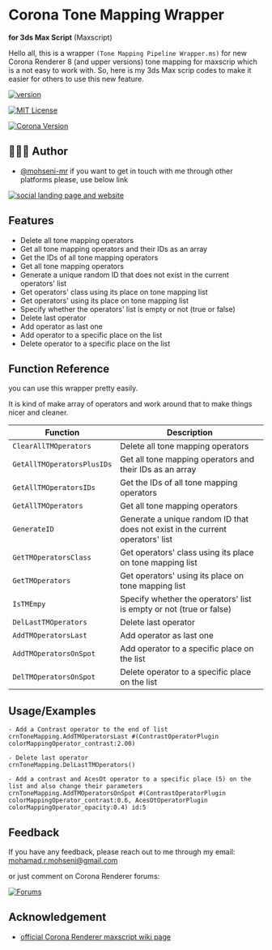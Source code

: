 
# Corona Tone Mapping Wrapper 
**for 3ds Max Script** (Maxscript)

Hello all, this is a wrapper `(Tone Mapping Pipeline Wrapper.ms)` for new Corona Renderer 8 (and upper versions) tone mapping for maxscrip which is a not easy to work with. So, here is my 3ds Max scrip codes to make it easier for others to use this new feature.


[![version](https://img.shields.io/badge/version-1.0-blue)](https://mohseni.info/bio/) 

[![MIT License](https://img.shields.io/badge/License-MIT-green.svg)](https://github.com/mohseni-mr/Corona-Tone-Mapping-Wrapper/blob/main/LICENSE)

[![Corona Version](https://img.shields.io/badge/Corona%20Renderer-v8.0%20and%20up-red)](https://corona-renderer.com/)

## 👨🏻‍💻 Author

- [@mohseni-mr](https://github.com/mohseni-mr)
if you want to get in touch with me through other platforms please, use below link

[![social landing page and website](https://img.shields.io/badge/my_social_langind_page-FF0000?style=for-the-badge)](https://mohseni.info/bio/)

## Features

- Delete all tone mapping operators
- Get all tone mapping operators and their IDs as an array
- Get the IDs of all tone mapping operators
- Get all tone mapping operators
- Generate a unique random ID that does not exist in the current operators' list
- Get operators' class using its place on tone mapping list
- Get operators' using its place on tone mapping list
- Specify whether the operators' list is empty or not (true or false)
- Delete last operator
- Add operator as last one
- Add operator to a specific place on the list
- Delete operator to a specific place on the list

## Function Reference

you can use this wrapper pretty easily. 

It is kind of make array of operators and work around that to make things nicer and cleaner.

| Function | Description |
| ----------------- | ----------------- |
| `ClearAllTMOperators` | Delete all tone mapping operators |
| `GetAllTMOperatorsPlusIDs` | Get all tone mapping operators and their IDs as an array |
| `GetAllTMOperatorsIDs` | Get the IDs of all tone mapping operators |
| `GetAllTMOperators` | Get all tone mapping operators |
| `GenerateID` | Generate a unique random ID that does not exist in the current operators' list |
| `GetTMOperatorsClass` | Get operators' class using its place on tone mapping list |
| `GetTMOperators` | Get operators' using its place on tone mapping list |
| `IsTMEmpy` | Specify whether the operators' list is empty or not (true or false) |
| `DelLastTMOperators` | Delete last operator |
| `AddTMOperatorsLast` | Add operator as last one |
| `AddTMOperatorsOnSpot` | Add operator to a specific place on the list |
| `DelTMOperatorsOnSpot` | Delete operator to a specific place on the list |

## Usage/Examples

```
- Add a Contrast operator to the end of list
crnToneMapping.AddTMOperatorsLast #(ContrastOperatorPlugin colorMappingOperator_contrast:2.00)

- Delete last operator
crnToneMapping.DelLastTMOperators()

- Add a contrast and AcesOt operator to a specific place (5) on the list and also change their parameters
crnToneMapping.AddTMOperatorsOnSpot #(ContrastOperatorPlugin colorMappingOperator_contrast:0.6, AcesOtOperatorPlugin colorMappingOperator_opacity:0.4) id:5
```


## Feedback

If you have any feedback, please reach out to me through my email:
mohamad.r.mohseni@gmail.com

or just comment on Corona Renderer forums:

[![Forums](https://img.shields.io/badge/-Topic%20on%20Corona%20Renderer%20Forums-orange)](https://forum.corona-renderer.com/index.php?topic=37407.0)



## Acknowledgement

 - [official Corona Renderer maxscript wiki page](https://wiki.corona-renderer.com/maxscript)
